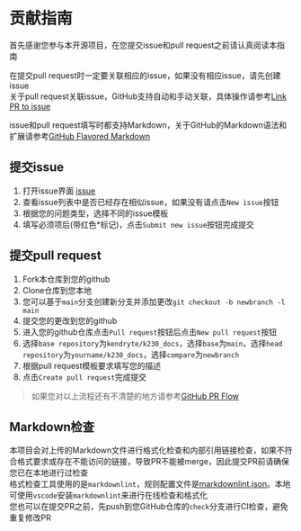 # 贡献指南

首先感谢您参与本开源项目，在您提交issue和pull request之前请认真阅读本指南

在提交pull request时一定要关联相应的issue，如果没有相应issue，请先创建issue  
关于pull request关联issue，GitHub支持自动和手动关联，具体操作请参考[Link PR to issue](https://docs.github.com/en/issues/tracking-your-work-with-issues/linking-a-pull-request-to-an-issue)

issue和pull request填写时都支持Markdown，关于GitHub的Markdown语法和扩展请参考[GitHub Flavored Markdown](https://docs.github.com/en/get-started/writing-on-github)

## 提交issue

1. 打开issue界面 [issue](https://github.com/kendryte/k230_docs/issues)
2. 查看issue列表中是否已经存在相似issue，如果没有请点击`New issue`按钮
3. 根据您的问题类型，选择不同的issue模板
4. 填写必须项后(带红色\*标记)，点击`Submit new issue`按钮完成提交

## 提交pull request

1. Fork本仓库到您的github
2. Clone仓库到您本地
3. 您可以基于`main`分支创建新分支并添加更改`git checkout -b newbranch -l main`
4. 提交您的更改到您的github
5. 进入您的github仓库点击`Pull request`按钮后点击`New pull request`按钮
6. 选择`base repository`为`kendryte/k230_docs`，选择`base`为`main`，选择`head repository`为`yourname/k230_docs`，选择`compare`为`newbranch`
7. 根据pull request模板要求填写您的描述
8. 点击`Create pull request`完成提交

> 如果您对以上流程还有不清楚的地方请参考[GitHub PR Flow](https://docs.github.com/en/pull-requests/collaborating-with-pull-requests/proposing-changes-to-your-work-with-pull-requests)

## Markdown检查

本项目会对上传的Markdown文件进行格式化检查和内部引用链接检查，如果不符合格式要求或存在不能访问的链接，导致PR不能被merge，因此提交PR前请确保您已在本地进行过检查  
格式检查工具使用的是`markdownlint`，规则配置文件是[markdownlint.json](../.markdownlint.json)。本地可使用`vscode`安装`markdownlint`来进行在线检查和格式化  
您也可以在提交PR之前，先push到您GitHub仓库的`check`分支进行CI检查，避免重复修改PR
